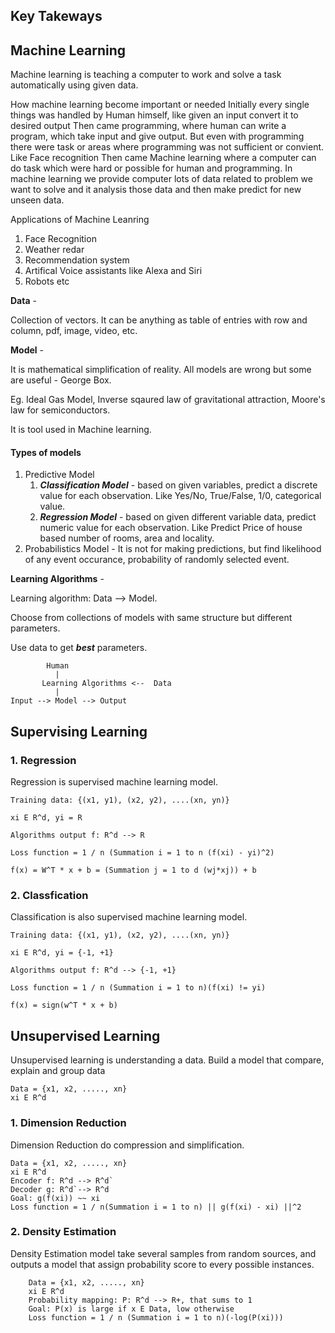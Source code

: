 ## Key Takeways

## Machine Learning
Machine learning is teaching a computer to work and solve a task automatically using given data.

How machine learning become important or needed
Initially every single things was handled by Human himself, like given an input convert it to desired output
Then came programming, where human can write a program, which take input and give output. But even with programming there were task or areas where programming was not sufficient or convient. Like Face recognition
Then came Machine learning where a computer can do task which were hard or possible for human and programming. In machine learning we provide computer lots of data related to problem we want to solve and it analysis those data and then make predict for new unseen data.

Applications of Machine Leanring
1. Face Recognition
2. Weather redar
3. Recommendation system
4. Artifical Voice assistants like Alexa and Siri
5. Robots etc

**Data** - 

Collection of vectors. It can be anything as table of entries with row and column, pdf, image, video, etc.

**Model** - 

It is mathematical simplification of reality. All models are wrong but some are useful - George Box.

Eg. Ideal Gas Model, Inverse sqaured law of gravitational attraction, Moore's law for semiconductors. 

It is tool used in Machine learning.

#### Types of models
1. Predictive Model
    1. ***Classification Model*** - based on given variables, predict a discrete value for each observation. Like Yes/No, True/False, 1/0, categorical value.
    2. ***Regression Model*** - based on given different variable data, predict numeric value for each observation. Like Predict Price of house based number of rooms, area and locality.
2. Probabilistics Model - It is not for making predictions, but find likelihood of any event occurance, probability of randomly selected event.

**Learning Algorithms** - 

Learning algorithm: Data --> Model. 

Choose from collections of models with same structure but different parameters.

Use data to get ***best*** parameters.

            Human         
              |
           Learning Algorithms <--  Data
              |
    Input --> Model --> Output

## Supervising Learning
### 1. Regression

Regression is supervised machine learning model. 

    Training data: {(x1, y1), (x2, y2), ....(xn, yn)}

    xi E R^d, yi = R

    Algorithms output f: R^d --> R

    Loss function = 1 / n (Summation i = 1 to n (f(xi) - yi)^2)

    f(x) = W^T * x + b = (Summation j = 1 to d (wj*xj)) + b

### 2. Classfication

Classification is also supervised machine learning model.

    Training data: {(x1, y1), (x2, y2), ....(xn, yn)}

    xi E R^d, yi = {-1, +1}

    Algorithms output f: R^d --> {-1, +1}

    Loss function = 1 / n (Summation i = 1 to n)(f(xi) != yi)

    f(x) = sign(w^T * x + b)

## Unsupervised Learning
Unsupervised learning is understanding a data. Build a model that compare, explain and group data

    Data = {x1, x2, ....., xn}
    xi E R^d

### 1. Dimension Reduction
Dimension Reduction do compression and simplification.

    Data = {x1, x2, ....., xn}
    xi E R^d
    Encoder f: R^d --> R^d`
    Decoder g: R^d`--> R^d
    Goal: g(f(xi)) ~~ xi
    Loss function = 1 / n(Summation i = 1 to n) || g(f(xi) - xi) ||^2

### 2. Density Estimation

Density Estimation model take several samples from random sources, and outputs a model that assign probability score to every possible instances.

        Data = {x1, x2, ....., xn}
        xi E R^d
        Probability mapping: P: R^d --> R+, that sums to 1
        Goal: P(x) is large if x E Data, low otherwise
        Loss function = 1 / n (Summation i = 1 to n)(-log(P(xi)))